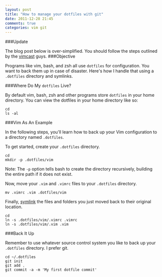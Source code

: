 ```yaml
---
layout: post
title: "How to manage your dotfiles with git"
date: 2011-12-28 21:45
comments: true
categories: vim git
---
```


###Update

The blog post below is over-simplified.  You should follow the steps outlined by the [vimcast](http://vimcasts.org/episodes/synchronizing-plugins-with-git-submodules-and-pathogen/) guys.
###Objective

Programs like vim, bash, and zsh all use `dotfiles` for configuration.  You want to back them up in case of disaster.  Here's how I handle that using a `.dotfiles` directory and symlinks.

###Where Do My `dotfiles` Live?

By default vim, bash, zsh and other programs store `dotfiles` in your home directory. You can view the dotfiles in your home directory like so:

    cd
    ls -al

###Vim As An Example

In the following steps, you'll learn how to back up your Vim configuration to a directory named `.dotfiles`.

To get started, create your `.dotfiles` directory.

    cd
    mkdir -p .dotfiles/vim

Note: The `-p` option tells bash to create the directory recursively, building the entire path if it does not exist.

Now, move your `.vim` and `.vimrc` files to your `.dotfiles` directory.

    mv .vimrc .vim .dotfiles/vim

Finally, [symlink](http://www.tech-recipes.com/rx/172/create_a_symbolic_link_in_unix_solaris_linux/) the files and folders you just moved back to their original location.

    cd
    ln -s .dotfiles/vim/.vimrc .vimrc
    ln -s .dotfiles/vim/.vim .vim

###Back It Up

Remember to use whatever source control system you like to back up your `.dotfiles` directory.  I prefer git.

    cd ~/.dotfiles
    git init
    git add .
    git commit -a -m 'My first dotfile commit'
